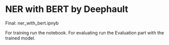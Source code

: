 # NER with BERT by Deephault

Final: ner_with_bert.ipnyb

For training run the notebook.
For evaluating run the Evaluation part with the trained model.

